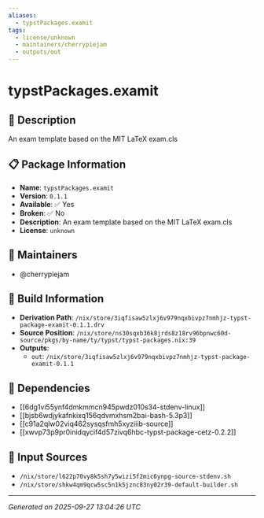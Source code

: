 ```yaml
---
aliases:
  - typstPackages.examit
tags:
  - license/unknown
  - maintainers/cherrypiejam
  - outputs/out
---
```


# typstPackages.examit

## 📝 Description

An exam template based on the MIT LaTeX exam.cls

## 📋 Package Information

- **Name**: `typstPackages.examit`
- **Version**: `0.1.1`
- **Available**: ✅ Yes
- **Broken**: ✅ No
- **Description**: An exam template based on the MIT LaTeX exam.cls
- **License**: `unknown`
## 👥 Maintainers

- @cherrypiejam


## 🔧 Build Information

- **Derivation Path**: `/nix/store/3iqfisaw5zlxj6v979nqxbivpz7nmhjz-typst-package-examit-0.1.1.drv`
- **Source Position**: `/nix/store/ns30sqxb36k8jrds8z18rv96bpnwc60d-source/pkgs/by-name/ty/typst/typst-packages.nix:39`
- **Outputs**:
  - `out`:  `/nix/store/3iqfisaw5zlxj6v979nqxbivpz7nmhjz-typst-package-examit-0.1.1`

## 🔗 Dependencies

- [[6dg1vi55ynf4dmkmmcn945pwdz010s34-stdenv-linux]]
- [[bjsb6wdjykafnkixq156qdvmxhsm2bai-bash-5.3p3]]
- [[c91a2qlw02viq462sysqsfmh5xyziiib-source]]
- [[xwvp73p9pr0inidqycif4d57zivq6hbc-typst-package-cetz-0.2.2]]

## 📁 Input Sources

- `/nix/store/l622p70vy8k5sh7y5wizi5f2mic6ynpg-source-stdenv.sh`
- `/nix/store/shkw4qm9qcw5sc5n1k5jznc83ny02r39-default-builder.sh`

---
*Generated on 2025-09-27 13:04:26 UTC*
